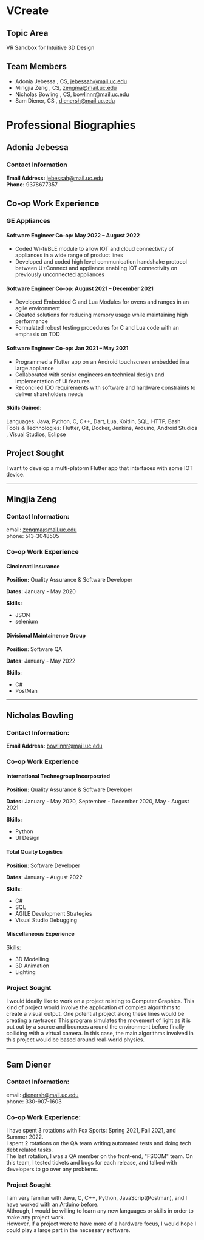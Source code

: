 # VCreate

## Topic Area
VR Sandbox for Intuitive 3D Design

## Team Members
- Adonia Jebessa , CS, jebessah@mail.uc.edu
- Mingjia Zeng , CS, zengma@mail.uc.edu
- Nicholas Bowling , CS, bowlinnr@mail.uc.edu
- Sam Diener, CS , dienersh@mail.uc.edu

# Professional Biographies

## Adonia Jebessa
### Contact Information

**Email Address:** jebessah@mail.uc.edu <br>
**Phone:** 9378677357<br>

## Co-op Work Experience

### GE Appliances   

#### Software Engineer Co-op: May 2022 – August 2022

- Coded Wi-fi/BLE module to allow IOT and cloud connectivity of appliances in a wide range of product lines
- Developed and coded high level communication handshake protocol between U+Connect and appliance enabling IOT connectivity on previously unconnected appliances  

#### Software Engineer Co-op: August 2021 – December 2021

- Developed Embedded C and Lua Modules for ovens and ranges in an agile environment 
- Created solutions for reducing memory usage while maintaining high performance 
- Formulated robust testing procedures for C and Lua code with an emphasis on TDD 

#### Software Engineer Co-op: Jan 2021 – May 2021
- Programmed a Flutter app on an Android touchscreen embedded in a large appliance
- Collaborated with senior engineers on technical design and implementation of UI features
- Reconciled IDO requirements with software and hardware constraints to deliver shareholders needs

#### Skills Gained:
Languages: Java, Python, C, C++, Dart, Lua, Koitlin, SQL, HTTP, Bash<br>
Tools & Technologies: Flutter, Git, Docker, Jenkins, Arduino, Android Studios , Visual Studios, Eclipse


## Project Sought
I want to develop a multi-platorm Flutter app that interfaces with some IOT device.

----
 
 

## Mingjia Zeng
### Contact Information:  
email: zengma@mail.uc.edu<br>
phone: 513-3048505

### Co-op Work Experience
#### Cincinnati Insurance
**Position:** Quality Assurance & Software Developer

**Dates:** January - May 2020

**Skills:**
- JSON
- selenium

#### Divisional Maintainence Group
**Position**: Software QA

**Dates**: January - May 2022

**Skills**: 
- C#
- PostMan

----

## Nicholas Bowling
### Contact Information:

**Email Address:** bowlinnr@mail.uc.edu

### Co-op Work Experience
#### International Technegroup Incorporated
**Position:** Quality Assurance & Software Developer

**Dates:** January - May 2020, September - December 2020, May - August 2021

**Skills:**
- Python
- UI Design

#### Total Quaity Logistics
**Position**: Software Developer

**Dates**: January - August 2022

**Skills**: 
- C#
- SQL
- AGILE Development Strategies
- Visual Studio Debugging

#### Miscellaneous Experience

Skills: 

- 3D Modelling
- 3D Animation
- Lighting


### Project Sought
I would ideally like to work on a project relating to Computer Graphics.  This kind of project would involve the application of complex algorithms to create a visual output.  One potential project along these lines would be creating a raytracer.  This program simulates the movement of light as it is put out by a source and bounces around the environment before finally colliding with a virtual camera.  In this case, the main algorithms involved in this project would be based around real-world physics.

----

## Sam Diener
### Contact Information:  
email: dienersh@mail.uc.edu<br>
phone: 330-907-1603

### Co-op Work Experience:

I have spent 3 rotations with Fox Sports: Spring 2021, Fall 2021, and Summer 2022.  
I spent 2 rotations on the QA team writing automated tests and doing tech debt related tasks.  
The last rotation, I was a QA member on the front-end, "FSCOM" team. 
 On this team, I tested tickets and bugs for each release, and talked with developers to go over any problems.

### Project Sought

I am very familiar with Java, C, C++, Python, JavaScript(Postman), and I have worked with an Arduino before.  
Although, I would be willing to learn any new languages or skills in order to make any project work.  
However, If a project were to have more of a hardware focus, I would hope I could play a large part in the necessary software.

